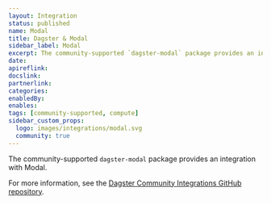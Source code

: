 ```yaml
---
layout: Integration
status: published
name: Modal
title: Dagster & Modal
sidebar_label: Modal
excerpt: The community-supported `dagster-modal` package provides an integration with Modal.
date: 
apireflink:
docslink:
partnerlink:
categories:
enabledBy:
enables:
tags: [community-supported, compute]
sidebar_custom_props:
  logo: images/integrations/modal.svg
  community: true
---
```


The community-supported `dagster-modal` package provides an integration with Modal.

For more information, see the [Dagster Community Integrations GitHub repository](https://github.com/dagster-io/community-integrations/tree/main/libraries/dagster-modal).
